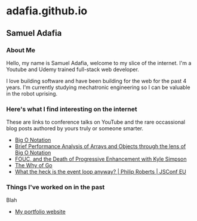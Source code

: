# adafia.github.io

## Samuel Adafia

### About Me

Hello, my name is Samuel Adafia, welcome to my slice of the internet. I'm a Youtube and Udemy trained full-stack web developer.

I love building software and have been building for the web for the past 4 years. I'm currently studying mechatronic engineering so I can be valuable in the robot uprising.

### Here's what I find interesting on the internet

These are links to conference talks on YouTube and the rare occassional blog posts authored by yours truly or someone smarter.

- [Big O Notation](https://dev.to/adafia/big-o-notation-3oi6)
- [Brief Performance Analysis of Arrays and Objects through the lens of Big O Notation](https://dev.to/adafia/brief-performance-analysis-of-arrays-and-objects-through-the-lens-of-big-o-notation-4id3)
- [FOUC, and the Death of Progressive Enhancement with Kyle Simpson](https://www.youtube.com/watch?v=HVSkcnIJEC0)
- [The Why of Go](https://www.youtube.com/watch?v=bmZNaUcwBt4)
- [What the heck is the event loop anyway? | Philip Roberts | JSConf EU](https://www.youtube.com/watch?v=8aGhZQkoFbQ)

### Things I've worked on in the past

Blah

- [My portfolio website](https://samuel-adafia.firebaseapp.com)
